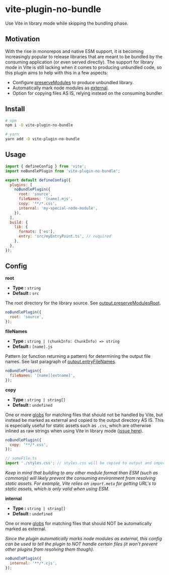 # vite-plugin-no-bundle

Use Vite in library mode while skipping the bundling phase.

## Motivation

With the rise in monorepos and native ESM support, it is becoming increasingly popular to release
libraries that are meant to be bundled by the consuming application (or even served directly).
The support for library mode in Vite is still lacking when it comes to producing unbundled code,
so this plugin aims to help with this in a few aspects:

- Configure [preserveModules](https://rollupjs.org/guide/en/#outputpreservemodules) to produce unbundled library.
- Automatically mark node modules as [external](https://rollupjs.org/guide/en/#external).
- Option for copying files AS IS, relying instead on the consuming bundler.

## Install

```bash
# npm
npm i -D vite-plugin-no-bundle

# yarn
yarn add -D vite-plugin-no-bundle
```

## Usage

```js
import { defineConfig } from 'vite';
import noBundlePlugin from 'vite-plugin-no-bundle';

export default defineConfig({
  plugins: [
    noBundlePlugin({
      root: 'source',
      fileNames: '[name].mjs',
      copy: '**/*.css',
      internal: 'my-special-node-module',
    }),
  ],
  build: {
    lib: {
      formats: ['es'],
      entry: 'src/myEntryPoint.ts', // required
    },
  },
});
```

## Config

**root**

- **Type :** `string`
- **Default :** `src`

The root directory for the library source.
See [output.preserveModulesRoot](https://rollupjs.org/guide/en/#outputpreservemodulesroot).

```js
noBundlePlugin({
  root: 'source',
});
```

**fileNames**

- **Type :** `string | (chunkInfo: ChunkInfo) => string`
- **Default :** `[name].js`

Pattern (or function returning a pattern) for determining the output file names.
See last paragraph of [output.entryFileNames](https://rollupjs.org/guide/en/#outputentryfilenames).

```js
noBundlePlugin({
  fileNames: '[name][extname]',
});
```

**copy**

- **Type :** `string | string[]`
- **Default :** `undefined`

One or more [globs](https://github.com/micromatch/micromatch) for matching files that should not
be handled by Vite, but instead be marked as external and copied to the output directory AS IS.
This is especially useful for static assets such as `.css`, which are otherwise inlined as raw
strings when using Vite in library mode ([issue here](https://github.com/vitejs/vite/issues/4454)).

```js
noBundlePlugin({
  copy: '**/*.css',
});

// someFile.ts
import './styles.css'; // styles.css will be copied to output and import remains unchanged
```

_Keep in mind that building to any other module format than ESM (such as commonjs) will likely
prevent the consuming environment from resolving static assets. For example, Vite relies on
`import.meta` for getting URL's to static assets, which is only valid when using ESM._

**internal**

- **Type :** `string | string[]`
- **Default :** `undefined`

One or more [globs](https://github.com/micromatch/micromatch) for matching files that should NOT
be automatically marked as external.

_Since the plugin automatically marks node modules as external, this config can be used to tell
the plugin to NOT handle certain files (it won't prevent other plugins from resolving them though)._

```js
noBundlePlugin({
  internal: '**/*.cjs',
});
```
